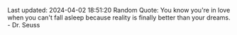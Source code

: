Last updated: 2024-04-02 18:51:20
Random Quote: You know you're in love when you can't fall asleep because reality is finally better than your dreams. - Dr. Seuss